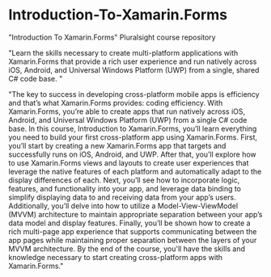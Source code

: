 # Introduction-To-Xamarin.Forms
"Introduction To Xamarin.Forms" Pluralsight course repository

"Learn the skills necessary to create multi-platform applications with Xamarin.Forms 
that provide a rich user experience and run natively across iOS, Android, and Universal 
Windows Platform (UWP) from a single, shared C# code base. "

"The key to success in developing cross-platform mobile apps is efficiency and that’s 
what Xamarin.Forms provides: coding efficiency. With Xamarin.Forms, you’re able to create
 apps that run natively across iOS, Android, and Universal Windows Platform (UWP) from a 
 single C# code base. In this course, Introduction to Xamarin.Forms, you’ll learn everything 
 you need to build your first cross-platform app using Xamarin.Forms. First, you’ll start 
 by creating a new Xamarin.Forms app that targets and successfully runs on iOS, Android, 
 and UWP. After that, you’ll explore how to use Xamarin.Forms views and layouts to create
 user experiences that leverage the native features of each platform and automatically
 adapt to the display differences of each. Next, you’ll see how to incorporate logic,
 features, and functionality into your app, and leverage data binding to simplify
 displaying data to and receiving data from your app’s users. Additionally, you’ll
 delve into how to utilize a Model-View-ViewModel (MVVM) architecture to maintain
 appropriate separation between your app’s data model and display features. Finally,
 you’ll be shown how to create a rich multi-page app experience that supports communicating
 between the app pages while maintaining proper separation between the layers of your MVVM 
 architecture. By the end of the course, you'll have the skills and knowledge necessary to 
 start creating cross-platform apps with Xamarin.Forms."